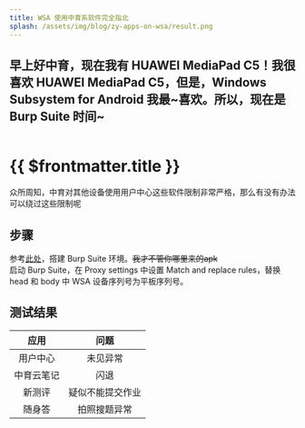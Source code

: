 ```yaml
---
title: WSA 使用中育系软件完全指北
splash: /assets/img/blog/zy-apps-on-wsa/result.png
---
```


早上好中育，现在我有 HUAWEI MediaPad C5！我很喜欢 HUAWEI MediaPad C5，但是，Windows Subsystem for Android 我最~喜欢。所以，现在是 Burp Suite 时间~
---

<img v-if="$frontmatter.splash!=undefined" :src="$frontmatter.splash">

# {{ $frontmatter.title }}

众所周知，中育对其他设备使用用户中心这些软件限制非常严格，那么有没有办法可以绕过这些限制呢
## 步骤
参考[此处](/blog/其他的乱七八糟的东西/2023-09-30-prep-android-for-burp)，搭建 Burp Suite 环境。~~我才不管你哪里来的apk~~  
启动 Burp Suite，在 Proxy settings 中设置 Match and replace rules，替换 head 和 body 中 WSA 设备序列号为平板序列号。  

## 测试结果
应用 | 问题 
:---------:|:---------:
用户中心 | 未见异常 
中育云笔记 | 闪退 
新测评 | 疑似不能提交作业 
随身答 | 拍照搜题异常 
